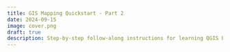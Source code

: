 ```yaml
---
title: GIS Mapping Quickstart - Part 2
date: 2024-09-15
image: cover.png
draft: true
description: Step-by-step follow-along instructions for learning QGIS basics including working with point data, point-in-polygon analysis, map symbolization, and styling a map layout.
---
```




